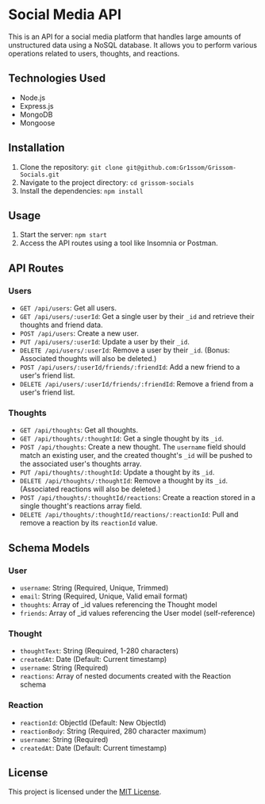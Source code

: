 # Social Media API

This is an API for a social media platform that handles large amounts of unstructured data using a NoSQL database. It allows you to perform various operations related to users, thoughts, and reactions.

## Technologies Used

- Node.js
- Express.js
- MongoDB
- Mongoose

## Installation

1. Clone the repository: `git clone git@github.com:Gr1ssom/Grissom-Socials.git`
2. Navigate to the project directory: `cd grissom-socials`
3. Install the dependencies: `npm install`

## Usage

1. Start the server: `npm start`
2. Access the API routes using a tool like Insomnia or Postman.

## API Routes

### Users

- `GET /api/users`: Get all users.
- `GET /api/users/:userId`: Get a single user by their `_id` and retrieve their thoughts and friend data.
- `POST /api/users`: Create a new user.
- `PUT /api/users/:userId`: Update a user by their `_id`.
- `DELETE /api/users/:userId`: Remove a user by their `_id`. (Bonus: Associated thoughts will also be deleted.)
- `POST /api/users/:userId/friends/:friendId`: Add a new friend to a user's friend list.
- `DELETE /api/users/:userId/friends/:friendId`: Remove a friend from a user's friend list.

### Thoughts

- `GET /api/thoughts`: Get all thoughts.
- `GET /api/thoughts/:thoughtId`: Get a single thought by its `_id`.
- `POST /api/thoughts`: Create a new thought. The `username` field should match an existing user, and the created thought's `_id` will be pushed to the associated user's thoughts array.
- `PUT /api/thoughts/:thoughtId`: Update a thought by its `_id`.
- `DELETE /api/thoughts/:thoughtId`: Remove a thought by its `_id`. (Associated reactions will also be deleted.)
- `POST /api/thoughts/:thoughtId/reactions`: Create a reaction stored in a single thought's reactions array field.
- `DELETE /api/thoughts/:thoughtId/reactions/:reactionId`: Pull and remove a reaction by its `reactionId` value.

## Schema Models

### User

- `username`: String (Required, Unique, Trimmed)
- `email`: String (Required, Unique, Valid email format)
- `thoughts`: Array of _id values referencing the Thought model
- `friends`: Array of _id values referencing the User model (self-reference)

### Thought

- `thoughtText`: String (Required, 1-280 characters)
- `createdAt`: Date (Default: Current timestamp)
- `username`: String (Required)
- `reactions`: Array of nested documents created with the Reaction schema

### Reaction

- `reactionId`: ObjectId (Default: New ObjectId)
- `reactionBody`: String (Required, 280 character maximum)
- `username`: String (Required)
- `createdAt`: Date (Default: Current timestamp)

## License

This project is licensed under the [MIT License](LICENSE).
